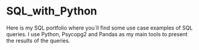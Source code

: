 # SQL_with_Python

Here is my SQL portfolio where you´ll find some use case examples of SQL queries. I use Python, Psycopg2 and Pandas as my main tools to present the results of the queries.

